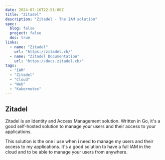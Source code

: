 ```yaml
---
date: 2024-07-16T22:51:00Z
title: "Zitadel"
description: "Zitadel - The IAM solution"
spec:
  blog: false
  project: false
  doc: true
links:
  - name: "Zitadel"
    url: "https://zitadel.ch/"
  - name: "Zitadel Documentation"
    url: "https://docs.zitadel.ch/"
tags:
  - "IAM"
  - "Zitadel"
  - "Cloud"
  - "Web"
  - "Kubernetes"
---
```


## Zitadel

Zitadel is an Identity and Access Management solution. Written in Go, it's a good self-hosted solution to manage your users and their access to your applications.

This solution is the one i use when i need to manage my users and their access to my applications. It's a good solution to have a full IAM in the cloud and to be able to manage your users from anywhere.
